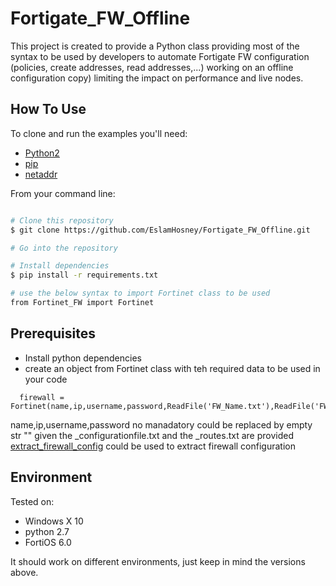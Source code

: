 # Fortigate_FW_Offline
This project is created to provide a Python class providing most of the syntax to be used by developers to automate Fortigate FW configuration (policies, create addresses, read addresses,...) working on an offline configuration copy) limiting the impact on performance and live nodes.

## How To Use

To clone and run the examples you'll need:
* [Python2](https://www.python.org/downloads/)
* [pip](https://pip.pypa.io/en/stable/installing/)
* [netaddr](https://pypi.org/project/netaddr/)

From your command line:

```bash

# Clone this repository
$ git clone https://github.com/EslamHosney/Fortigate_FW_Offline.git

# Go into the repository

# Install dependencies
$ pip install -r requirements.txt

# use the below syntax to import Fortinet class to be used
from Fortinet_FW import Fortinet

```


## Prerequisites

* Install python dependencies
* create an object from Fortinet class with teh required data to be used in your code
```
  firewall = Fortinet(name,ip,username,password,ReadFile('FW_Name.txt'),ReadFile('FW_Name_routes.txt'))
```
  name,ip,username,password no manadatory could be replaced by empty str "" given the _configurationfile.txt and the _routes.txt are provided
  [extract_firewall_config](https://github.com/EslamHosney/extract_firewall_config.git) could be used to extract firewall configuration


## Environment

Tested on:
* Windows X 10
* python 2.7
* FortiOS 6.0

It should work on different environments, just keep in mind the versions above.


